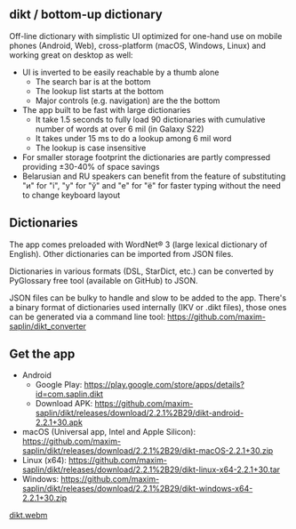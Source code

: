 ## dikt / bottom-up dictionary

Off-line dictionary with simplistic UI optimized for one-hand use on mobile phones (Android, Web), cross-platform (macOS, Windows, Linux) and working great on desktop as well:
- UI is inverted to be easily reachable by a thumb alone
  - The search bar is at the bottom
  - The lookup list starts at the bottom
  - Major controls (e.g. navigation) are the the bottom
- The app built to be fast with large dictionaries
  - It take 1.5 seconds to fully load 90 dictionaries with cumulative number of words at over 6 mil (in Galaxy S22)
  - It takes under 15 ms to do a lookup among 6 mil word
  - The lookup is case insensitive
- For smaller storage footprint the dictionaries are partly compressed providing ±30-40% of space savings
- Belarusian and RU speakers can benefit from the feature of substituting "и" for "і", "у" for "ў" and "e" for "ё" for faster typing without the need to change keyboard layout

## Dictionaries

The app comes preloaded with WordNet® 3 (large lexical dictionary of English). Other dictionaries can be imported from JSON files.

Dictionaries in various formats (DSL, StarDict, etc.) can be converted by PyGlossary free tool (available on GitHub) to JSON.

JSON files can be bulky to handle and slow to be added to the app. There's a binary format of dictionaries used internally (IKV or .dikt files), those ones can be generated via a command line tool: https://github.com/maxim-saplin/dikt_converter

## Get the app

- Android
  - Google Play: https://play.google.com/store/apps/details?id=com.saplin.dikt
  - Download APK: https://github.com/maxim-saplin/dikt/releases/download/2.2.1%2B29/dikt-android-2.2.1+30.apk
- macOS (Universal app, Intel and Apple Silicon): https://github.com/maxim-saplin/dikt/releases/download/2.2.1%2B29/dikt-macOS-2.2.1+30.zip
- Linux (x64): https://github.com/maxim-saplin/dikt/releases/download/2.2.1%2B29/dikt-linux-x64-2.2.1+30.tar
- Windows: https://github.com/maxim-saplin/dikt/releases/download/2.2.1%2B29/dikt-windows-x64-2.2.1+30.zip

[dikt.webm](https://user-images.githubusercontent.com/7947027/223116663-4db81908-a66f-4d6f-b91e-4cae2355f8d8.webm)
